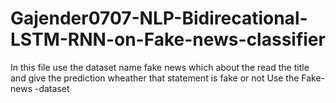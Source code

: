 # Gajender0707-NLP-Bidirecational-LSTM-RNN-on-Fake-news-classifier
In this file use the dataset name fake news  which about the read the title and give the prediction wheather that statement is fake or not 
Use the Fake-news -dataset

